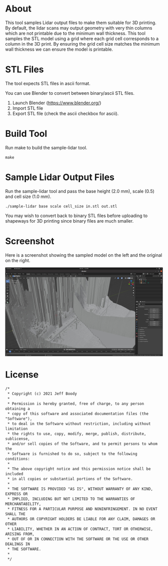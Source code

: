About
=====

This tool samples Lidar output files to make them suitable
for 3D printing. By default, the lidar scans may output
geometry with very thin columns which are not printable due
to the minimum wall thickness. This tool samples the STL
model using a grid where each grid cell corresponds to a
column in the 3D print. By ensuring the grid cell size
matches the minimum wall thickness we can ensure the model
is printable.

STL Files
=========

The tool expects STL files in ascii format.

You can use Blender to convert between binary/ascii STL
files.

1. Launch Blender (https://www.blender.org/)
2. Import STL file
3. Export STL file (check the ascii checkbox for ascii).


Build Tool
==========

Run make to build the sample-lidar tool.

	make

Sample Lidar Output Files
=========================

Run the sample-lidar tool and pass the base height (2.0 mm),
scale (0.5) and cell size (1.0 mm).

	./sample-lidar base scale cell_size in.stl out.stl

You may wish to convert back to binary STL files before
uploading to shapeways for 3D printing since binary files
are much smaller.

Screenshot
==========

Here is a screenshot showing the sampled model on the left
and the original on the right.

![alt text](screenshot.jpg?raw=true "Sampled Model Comparison")

License
=======

	/*
	 * Copyright (c) 2021 Jeff Boody
	 *
	 * Permission is hereby granted, free of charge, to any person obtaining a
	 * copy of this software and associated documentation files (the "Software"),
	 * to deal in the Software without restriction, including without limitation
	 * the rights to use, copy, modify, merge, publish, distribute, sublicense,
	 * and/or sell copies of the Software, and to permit persons to whom the
	 * Software is furnished to do so, subject to the following conditions:
	 *
	 * The above copyright notice and this permission notice shall be included
	 * in all copies or substantial portions of the Software.
	 *
	 * THE SOFTWARE IS PROVIDED "AS IS", WITHOUT WARRANTY OF ANY KIND, EXPRESS OR
	 * IMPLIED, INCLUDING BUT NOT LIMITED TO THE WARRANTIES OF MERCHANTABILITY,
	 * FITNESS FOR A PARTICULAR PURPOSE AND NONINFRINGEMENT. IN NO EVENT SHALL THE
	 * AUTHORS OR COPYRIGHT HOLDERS BE LIABLE FOR ANY CLAIM, DAMAGES OR OTHER
	 * LIABILITY, WHETHER IN AN ACTION OF CONTRACT, TORT OR OTHERWISE, ARISING FROM,
	 * OUT OF OR IN CONNECTION WITH THE SOFTWARE OR THE USE OR OTHER DEALINGS IN
	 * THE SOFTWARE.
	 *
	 */
